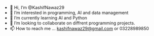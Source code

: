 - 👋 Hi, I’m @KashifNawaz29
- 👀 I’m interested in programming, AI and data management  
- 🌱 I’m currently learning AI and Python
- 💞️ I’m looking to collaborate on diffrent programming projects.
- 📫 How to reach me ... kashifnawaz29@gmail.com or 03228989850
 

<!---
KashifNawaz29/KashifNawaz29 is a ✨ special ✨ repository because its `README.md` (this file) appears on your GitHub profile.
You can click the Preview link to take a look at your changes.
--->
